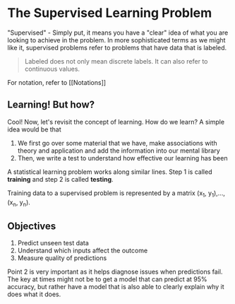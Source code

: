 # The Supervised Learning Problem

"Supervised" - Simply put, it means you have a "clear" idea of what you are looking to achieve in the problem. In more sophisticated terms as we might like it, supervised problems refer to problems that have data that is labeled. 

>Labeled does not only mean discrete labels. It can also refer to continuous values.

For notation, refer to [[Notations]]

## Learning! But how?

Cool! Now, let's revisit the concept of learning. How do we learn? A simple idea would be that
1. We first go over some material that we have, make associations with theory and application and add the information into our mental library
2. Then, we write a test to understand how effective our learning has been

A statistical learning problem works along similar lines. Step 1 is called **training** and step 2 is called **testing**.

Training data to a supervised problem is represented by a matrix (x<sub>1</sub>, y<sub>1</sub>),...,(x<sub>n</sub>, y<sub>n</sub>). 

## Objectives
1. Predict unseen test data
2. Understand which inputs affect the outcome
3. Measure quality of predictions

Point 2 is very important as it helps diagnose issues when predictions fail. The key at times might not be to get a model that can predict at 95% accuracy, but rather have a model that is also able to clearly explain why it does what it does.



